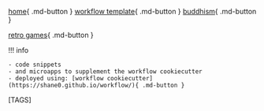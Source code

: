 
[home](https://shane0.github.io){ .md-button }
[workflow template](../workflow/){ .md-button }
[buddhism](../buddhism/){ .md-button }

[retro games](../adventure/){ .md-button }

!!! info

    - code snippets
    - and microapps to supplement the workflow cookiecutter
    - deployed using: [workflow cookiecutter](https://shane0.github.io/workflow/){ .md-button }

[TAGS]
